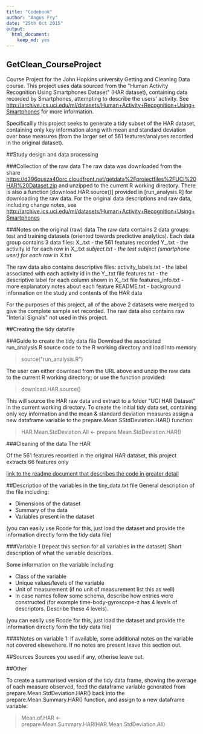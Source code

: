 ```yaml
---
title: "Codebook"
author: "Angus Fry"
date: "25th Oct 2015"
output:
  html_document:
    keep_md: yes
---
```


## GetClean_CourseProject
Course Project for the John Hopkins university Getting and Cleaning Data course.  This project uses data sourced from the "Human Activity Recognition Using Smartphones Dataset" (HAR dataset), containing data recorded by Smartphones, attempting to describe the users' activity.  See http://archive.ics.uci.edu/ml/datasets/Human+Activity+Recognition+Using+Smartphones for more information.

Specificallly this project seeks to generate a tidy subset of the HAR dataset, containing only key information along with mean and standard deviation over base measures (from the larger set of 561 features/analyses recorded in the original dataset).

##Study design and data processing

###Collection of the raw data
The raw data was downloaded from the share https://d396qusza40orc.cloudfront.net/getdata%2Fprojectfiles%2FUCI%20HAR%20Dataset.zip and unzipped to the current R working directory.  There is also a function [download.HAR.source()] provided in [run_analysis.R] for downloading the raw data.  For the original data descriptions and raw data, including change notes, see http://archive.ics.uci.edu/ml/datasets/Human+Activity+Recognition+Using+Smartphones

###Notes on the original (raw) data 
The raw data contains 2 data groups: test and training datasets (oriented towards predictive analytics).  Each data group contains 3 data files:
	X_<datagroup>.txt - the 561 features recorded
	Y_<datagroup>.txt - the activity id for each row in X_<datagroup>.txt
	<datagroup>_subject.txt - the test subject (smartphone user) for each row in X_<datagroup>.txt
	
The raw data also contains descriptive files:
	activity_labels.txt - the label associated with each activity id in the Y_<datagroup>.txt file
	features.txt - the descriptive label for each column shown in X_<datagroup>.txt file
	features_info.txt - more explanatory notes about each feature
	README.txt - background information on the study and contents of the HAR data

For the purposes of this project, all of the above 2 datasets were merged to give the complete sample set recorded.  The raw data also contains raw "Interial Signals" not used in this project.

##Creating the tidy datafile

###Guide to create the tidy data file
Download the associated run_analysis.R source code to the R working directory and load into memory

> source("run_analysis.R")

The user can either download from the URL above and unzip the raw data to the current R working directory; or use the function provided:

> download.HAR.source()

This will source the HAR raw data and extract to a folder "UCI HAR Dataset" in the current working directory.  To create the initial tidy data set, containing only key information and the mean & standard deviation measures assign a new dataframe variable to the prepare.Mean.SStdDeviation.HAR() function:

> HAR.Mean.StdDeviation.All <- prepare.Mean.StdDeviation.HAR()

###Cleaning of the data
The HAR 

Of the 561 features recorded in the original HAR dataset, this project extracts 66 features only

 [link to the readme document that describes the code in greater detail](README.md)

##Description of the variables in the tiny_data.txt file
General description of the file including:
 - Dimensions of the dataset
 - Summary of the data
 - Variables present in the dataset

(you can easily use Rcode for this, just load the dataset and provide the information directly form the tidy data file)

###Variable 1 (repeat this section for all variables in the dataset)
Short description of what the variable describes.

Some information on the variable including:
 - Class of the variable
 - Unique values/levels of the variable
 - Unit of measurement (if no unit of measurement list this as well)
 - In case names follow some schema, describe how entries were constructed (for example time-body-gyroscope-z has 4 levels of descriptors. Describe these 4 levels). 

(you can easily use Rcode for this, just load the dataset and provide the information directly form the tidy data file)

####Notes on variable 1:
If available, some additional notes on the variable not covered elsewehere. If no notes are present leave this section out.

##Sources
Sources you used if any, otherise leave out.

##Other

To create a summarised version of the tidy data frame, showing the average of each measure observed, feed the dataframe variable generated from prepare.Mean.StdDeviation.HAR() back into the prepare.Mean.Summary.HAR() function, and assign to a new dataframe variable:

> Mean.of.HAR <- prepare.Mean.Summary.HAR(HAR.Mean.StdDeviation.All)

